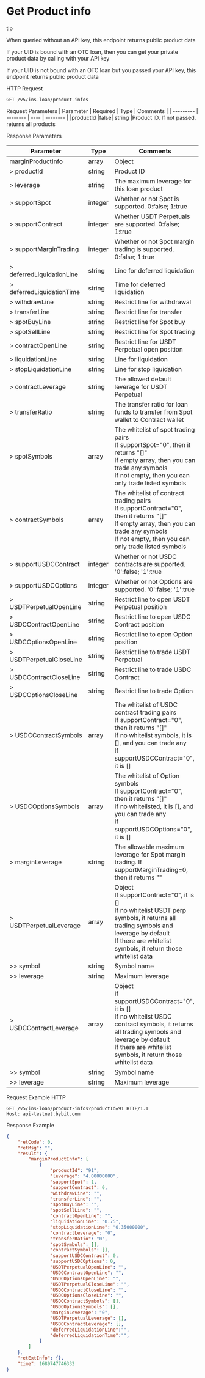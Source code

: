 # Get Product info

tip

When queried without an API key, this endpoint returns public product data

If your UID is bound with an OTC loan, then you can get your private product data by calling with your API key

If your UID is not bound with an OTC loan but you passed your API key, this endpoint returns public product data

HTTP Request
```http
GET /v5/ins-loan/product-infos
```

Request Parameters
| Parameter | Required | Type | Comments |
| --------- | -------- | ---- | -------- |
|productId	|false|	string	|Product ID. If not passed, returns all products

Response Parameters

| Parameter                 | Type    | Comments                                                                                                                                                                                                          |
|---------------------------|---------|-------------------------------------------------------------------------------------------------------------------------------------------------------------------------------------------------------------------|
| marginProductInfo         | array   | Object                                                                                                                                                                                                            |
| > productId               | string  | Product ID                                                                                                                                                                                                        |
| > leverage                | string  | The maximum leverage for this loan product                                                                                                                                                                        |
| > supportSpot             | integer | Whether or not Spot is supported. 0:false; 1:true                                                                                                                                                                 |
| > supportContract         | integer | Whether USDT Perpetuals are supported. 0:false; 1:true                                                                                                                                                            |
| > supportMarginTrading    | integer | Whether or not Spot margin trading is supported. 0:false; 1:true                                                                                                                                                  |
| > deferredLiquidationLine | string  | Line for deferred liquidation                                                                                                                                                                                     |
| > deferredLiquidationTime | string  | Time for deferred liquidation                                                                                                                                                                                     |
| > withdrawLine            | string  | Restrict line for withdrawal                                                                                                                                                                                      |
| > transferLine            | string  | Restrict line for transfer                                                                                                                                                                                        |
| > spotBuyLine             | string  | Restrict line for Spot buy                                                                                                                                                                                        |
| > spotSellLine            | string  | Restrict line for Spot trading                                                                                                                                                                                    |
| > contractOpenLine        | string  | Restrict line for USDT Perpetual open position                                                                                                                                                                    |
| > liquidationLine         | string  | Line for liquidation                                                                                                                                                                                              |
| > stopLiquidationLine     | string  | Line for stop liquidation                                                                                                                                                                                         |
| > contractLeverage        | string  | The allowed default leverage for USDT Perpetual                                                                                                                                                                   |
| > transferRatio           | string  | The transfer ratio for loan funds to transfer from Spot wallet to Contract wallet                                                                                                                                 |
| > spotSymbols             | array   | The whitelist of spot trading pairs<br>If supportSpot="0", then it returns "[]"<br>If empty array, then you can trade any symbols<br>If not empty, then you can only trade listed symbols                         |
| > contractSymbols         | array   | The whitelist of contract trading pairs<br>If supportContract="0", then it returns "[]"<br>If empty array, then you can trade any symbols<br>If not empty, then you can only trade listed symbols                 |
| > supportUSDCContract     | integer | Whether or not USDC contracts are supported. '0':false; '1':true                                                                                                                                                  |
| > supportUSDCOptions      | integer | Whether or not Options are supported. '0':false; '1':true                                                                                                                                                         |
| > USDTPerpetualOpenLine   | string  | Restrict line to open USDT Perpetual position                                                                                                                                                                     |
| > USDCContractOpenLine    | string  | Restrict line to open USDC Contract position                                                                                                                                                                      |
| > USDCOptionsOpenLine     | string  | Restrict line to open Option position                                                                                                                                                                             |
| > USDTPerpetualCloseLine  | string  | Restrict line to trade USDT Perpetual                                                                                                                                                                             |
| > USDCContractCloseLine   | string  | Restrict line to trade USDC Contract                                                                                                                                                                              |
| > USDCOptionsCloseLine    | string  | Restrict line to trade Option                                                                                                                                                                                     |
| > USDCContractSymbols     | array   | The whitelist of USDC contract trading pairs<br>If supportContract="0", then it returns "[]"<br>If no whitelist symbols, it is [], and you can trade any<br>If supportUSDCContract="0", it is []                  |
| > USDCOptionsSymbols      | array   | The whitelist of Option symbols<br>If supportContract="0", then it returns "[]"<br>If no whitelisted, it is [], and you can trade any<br>If supportUSDCOptions="0", it is []                                      |
| > marginLeverage          | string  | The allowable maximum leverage for Spot margin trading. If supportMarginTrading=0, then it returns ""                                                                                                             |
| > USDTPerpetualLeverage   | array   | Object<br>If supportContract="0", it is []<br>If no whitelist USDT perp symbols, it returns all trading symbols and leverage by default<br>If there are whitelist symbols, it return those whitelist data         |
| >> symbol                 | string  | Symbol name                                                                                                                                                                                                       |
| >> leverage               | string  | Maximum leverage                                                                                                                                                                                                  |
| > USDCContractLeverage    | array   | Object<br>If supportUSDCContract="0", it is []<br>If no whitelist USDC contract symbols, it returns all trading symbols and leverage by default<br>If there are whitelist symbols, it return those whitelist data |
| >> symbol                 | string  | Symbol name                                                                                                                                                                                                       |
| >> leverage               | string  | Maximum leverage                                                                                                                                                                                                  |

Request Example
HTTP
```http
GET /v5/ins-loan/product-infos?productId=91 HTTP/1.1
Host: api-testnet.bybit.com
```
Response Example
```json
{
    "retCode": 0,
    "retMsg": "",
    "result": {
        "marginProductInfo": [
            {
                "productId": "91",
                "leverage": "4.00000000",
                "supportSpot": 1,
                "supportContract": 0,
                "withdrawLine": "",
                "transferLine": "",
                "spotBuyLine": "",
                "spotSellLine": "",
                "contractOpenLine": "",
                "liquidationLine": "0.75",
                "stopLiquidationLine": "0.35000000",
                "contractLeverage": "0",
                "transferRatio": "0",
                "spotSymbols": [],
                "contractSymbols": [],
                "supportUSDCContract": 0,
                "supportUSDCOptions": 0,
                "USDTPerpetualOpenLine": "",
                "USDCContractOpenLine": "",
                "USDCOptionsOpenLine": "",
                "USDTPerpetualCloseLine": "",
                "USDCContractCloseLine": "",
                "USDCOptionsCloseLine": "",
                "USDCContractSymbols": [],
                "USDCOptionsSymbols": [],
                "marginLeverage": "0",
                "USDTPerpetualLeverage": [],
                "USDCContractLeverage": [],
                "deferredLiquidationLine":"",
                "deferredLiquidationTime":"",
            }
        ]
    },
    "retExtInfo": {},
    "time": 1689747746332
}
```
